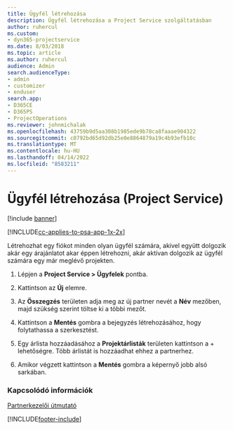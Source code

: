 ```yaml
---
title: Ügyfél létrehozása
description: Ügyfél létrehozása a Project Service szolgáltatásban
author: ruhercul
ms.custom:
- dyn365-projectservice
ms.date: 8/03/2018
ms.topic: article
ms.author: ruhercul
audience: Admin
search.audienceType:
- admin
- customizer
- enduser
search.app:
- D365CE
- D365PS
- ProjectOperations
ms.reviewer: johnmichalak
ms.openlocfilehash: 43759b9d5aa308b1985ede9b78ca8faaae904322
ms.sourcegitcommit: c0792bd65d92db25e0e8864879a19c4b93efb10c
ms.translationtype: MT
ms.contentlocale: hu-HU
ms.lasthandoff: 04/14/2022
ms.locfileid: "8583211"
---
```

# <a name="create-a-customer-account-project-service"></a>Ügyfél létrehozása (Project Service)

[!include [banner](../includes/psa-now-project-operations.md)]

[!INCLUDE[cc-applies-to-psa-app-1x-2x](../includes/cc-applies-to-psa-app-1x-2x.md)]

Létrehozhat egy fiókot minden olyan ügyfél számára, akivel együtt dolgozik akár egy árajánlatot akar éppen létrehozni, akár aktívan dolgozik az ügyfél számára egy már meglévő projekten.  
  
1.  Lépjen a **Project Service > Ügyfelek** pontba.  
  
2.  Kattintson az **Új** elemre.  
  
3.  Az **Összegzés** területen adja meg az új partner nevét a **Név** mezőben, majd szükség szerint töltse ki a többi mezőt.  
  
4.  Kattintson a **Mentés** gombra a bejegyzés létrehozásához, hogy folytathassa a szerkesztést.  
  
5.  Egy árlista hozzáadásához a **Projektárlisták** területen kattintson a + lehetőségre. Több árlistát is hozzáadhat ehhez a partnerhez.  
  
6.  Amikor végzett kattintson a **Mentés** gombra a képernyő jobb alsó sarkában.  
  
### <a name="see-also"></a>Kapcsolódó információk  
 [Partnerkezelői útmutató](../psa/account-manager-guide.md)


[!INCLUDE[footer-include](../includes/footer-banner.md)]
